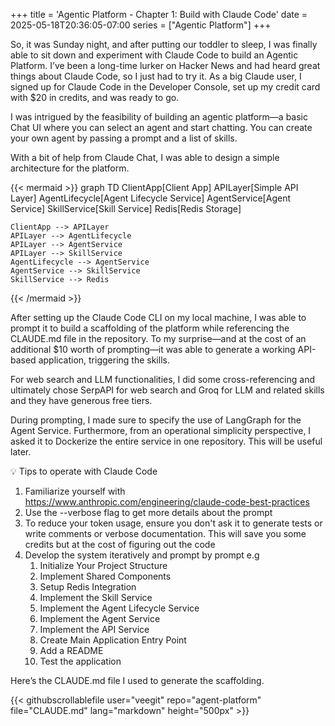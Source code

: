 +++
title = 'Agentic Platform - Chapter 1: Build with Claude Code'
date = 2025-05-18T20:36:05-07:00
series = ["Agentic Platform"]
+++

So, it was Sunday night, and after putting our toddler to sleep, I was finally able to sit down and experiment with Claude Code to build an Agentic Platform. I’ve been a long-time lurker on Hacker News and had heard great things about Claude Code, so I just had to try it. As a big Claude user, I signed up for Claude Code in the Developer Console, set up my credit card with $20 in credits, and was ready to go.

I was intrigued by the feasibility of building an agentic platform—a basic Chat UI where you can select an agent and start chatting. You can create your own agent by passing a prompt and a list of skills.

With a bit of help from Claude Chat, I was able to design a simple architecture for the platform.

{{< mermaid >}}
graph TD
    ClientApp[Client App]
    APILayer[Simple API Layer]
    AgentLifecycle[Agent Lifecycle Service]
    AgentService[Agent Service]
    SkillService[Skill Service]
    Redis[Redis Storage]

    ClientApp --> APILayer
    APILayer --> AgentLifecycle
    APILayer --> AgentService
    APILayer --> SkillService
    AgentLifecycle --> AgentService
    AgentService --> SkillService
    SkillService --> Redis
{{< /mermaid >}}

After setting up the Claude Code CLI on my local machine, I was able to prompt it to build a scaffolding of the platform while referencing the CLAUDE.md file in the repository. To my surprise—and at the cost of an additional $10 worth of prompting—it was able to generate a working API-based application, triggering the skills.

For web search and LLM functionalities, I did some cross-referencing and ultimately chose SerpAPI for web search and Groq for LLM and related skills and they have generous free tiers.

During prompting, I made sure to specify the use of LangGraph for the Agent Service. Furthermore, from an operational simplicity perspective, I asked it to Dockerize the entire service in one repository. This will be useful later.


:bulb: Tips to operate with Claude Code
1. Familiarize yourself with https://www.anthropic.com/engineering/claude-code-best-practices
2. Use the --verbose flag to get more details about the prompt
3. To reduce your token usage, ensure you don't ask it to generate tests or write comments or verbose documentation. This will save you some credits but at the cost of figuring out the code
4. Develop the system iteratively and prompt by prompt e.g 
    1. Initialize Your Project Structure
    2. Implement Shared Components
    3. Setup Redis Integration
    4. Implement the Skill Service
    5. Implement the Agent Lifecycle Service
    6. Implement the Agent Service
    7. Implement the API Service
    8. Create Main Application Entry Point
    9. Add a README
    10. Test the application


Here’s the CLAUDE.md file I used to generate the scaffolding.

{{< githubscrollablefile user="veegit" repo="agent-platform" file="CLAUDE.md" lang="markdown" height="500px" >}}
